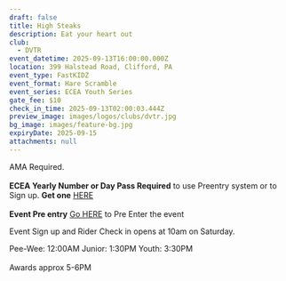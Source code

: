 ```yaml
---
draft: false
title: High Steaks
description: Eat your heart out
club:
  - DVTR
event_datetime: 2025-09-13T16:00:00.000Z
location: 399 Halstead Road, Clifford, PA
event_type: FastKIDZ
event_format: Hare Scramble
event_series: ECEA Youth Series
gate_fee: $10
check_in_time: 2025-09-13T02:00:03.444Z
preview_image: images/logos/clubs/dvtr.jpg
bg_image: images/feature-bg.jpg
expiryDate: 2025-09-15
attachments: null
---
```

AMA Required.\
\
**ECEA Yearly Number or Day Pass Required** to use Preentry system or to Sign up.  **Get one** [HERE ](https://www.moto-tally.com/ECEA/ECEA_PWY/SeriesRegistration.aspx)\
\
**Event Pre entry**    [Go HERE](https://www.moto-tally.com/ECEA/ECEA_PWY/PreEntry.aspx) to Pre Enter the event

Event Sign up and Rider Check in opens at 10am on Saturday.

Pee-Wee: 12:00AM
Junior: 1:30PM
Youth: 3:30PM\
\
Awards approx 5-6PM
